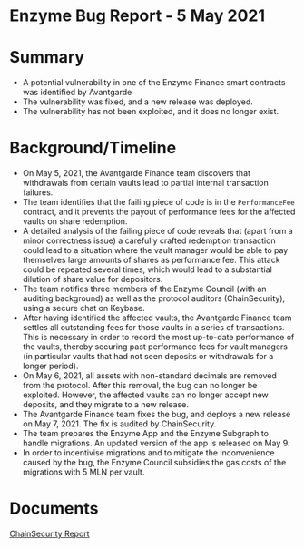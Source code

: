# Enzyme Bug Report - 5 May 2021

# Summary

- A potential vulnerability in one of the Enzyme Finance smart contracts was identified by Avantgarde
- The vulnerability was fixed, and a new release was deployed.
- The vulnerability has not been exploited, and it does no longer exist.

# Background/Timeline

- On May 5, 2021, the Avantgarde Finance team discovers that withdrawals from certain vaults lead to partial internal transaction failures.
- The team identifies that the failing piece of code is in the `PerformanceFee` contract, and it prevents the payout of performance fees for the affected vaults on share redemption.
- A detailed analysis of the failing piece of code reveals that (apart from a minor correctness issue) a carefully crafted redemption transaction could lead to a situation where the vault manager would be able to pay themselves large amounts of shares as performance fee. This attack could be repeated several times, which would lead to a substantial dilution of share value for depositors.
- The team notifies three members of the Enzyme Council (with an auditing background) as well as the protocol auditors (ChainSecurity), using a secure chat on Keybase.
- After having identified the affected vaults, the Avantgarde Finance team settles all outstanding fees for those vaults in a series of transactions. This is necessary in order to record the most up-to-date performance of the vaults, thereby securing past performance fees for vault managers (in particular vaults that had not seen deposits or withdrawals for a longer period).
- On May 6, 2021, all assets with non-standard decimals are removed from the protocol. After this removal, the bug can no longer be exploited. However, the affected vaults can no longer accept new deposits, and they migrate to a new release.
- The Avantgarde Finance team fixes the bug, and deploys a new release on May 7, 2021. The fix is audited by ChainSecurity.
- The team prepares the Enzyme App and the Enzyme Subgraph to handle migrations. An updated version of the app is released on May 9.
- In order to incentivise migrations and to mitigate the inconvenience caused by the bug, the Enzyme Council subsidies the gas costs of the migrations with 5 MLN per vault.

# Documents

[ChainSecurity Report](chainsecurity-report.pdf)
